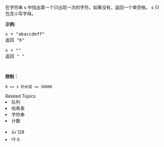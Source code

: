 <p>在字符串 s 中找出第一个只出现一次的字符。如果没有，返回一个单空格。 s 只包含小写字母。</p>

<p><strong>示例:</strong></p>

<pre>s = &quot;abaccdeff&quot;
返回 &quot;b&quot;

s = &quot;&quot; 
返回 &quot; &quot;
</pre>

<p>&nbsp;</p>

<p><strong>限制：</strong></p>

<p><code>0 &lt;= s 的长度 &lt;= 50000</code></p>
<div><div>Related Topics</div><div><li>队列</li><li>哈希表</li><li>字符串</li><li>计数</li></div></div><br><div><li>👍 128</li><li>👎 0</li></div>